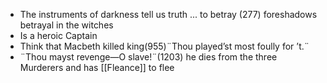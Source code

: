 - The instruments of darkness tell us truth ... to betray (277) foreshadows betrayal in the witches
- Is a heroic Captain
- Think that Macbeth killed king(955)¨Thou played’st most foully for ’t.¨
- ¨Thou mayst revenge—O slave!¨(1203) he dies from the three Murderers and has [[Fleance]] to flee
<!--stackedit_data:
eyJoaXN0b3J5IjpbMTg5MzMxODU3NV19
-->